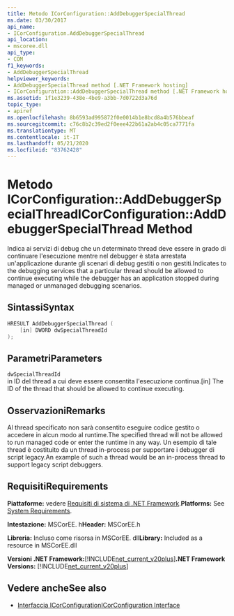 ```yaml
---
title: Metodo ICorConfiguration::AddDebuggerSpecialThread
ms.date: 03/30/2017
api_name:
- ICorConfiguration.AddDebuggerSpecialThread
api_location:
- mscoree.dll
api_type:
- COM
f1_keywords:
- AddDebuggerSpecialThread
helpviewer_keywords:
- AddDebuggerSpecialThread method [.NET Framework hosting]
- ICorConfiguration::AddDebuggerSpecialThread method [.NET Framework hosting]
ms.assetid: 1f1e3239-438e-4be9-a3bb-7d0722d3a76d
topic_type:
- apiref
ms.openlocfilehash: 8b6593ad995872f0e0014b1e8bcd8a4b576bbeaf
ms.sourcegitcommit: c76c8b2c39ed2f0eee422b61a2ab4c05ca7771fa
ms.translationtype: MT
ms.contentlocale: it-IT
ms.lasthandoff: 05/21/2020
ms.locfileid: "83762428"
---
```

# <a name="icorconfigurationadddebuggerspecialthread-method"></a><span data-ttu-id="2d438-102">Metodo ICorConfiguration::AddDebuggerSpecialThread</span><span class="sxs-lookup"><span data-stu-id="2d438-102">ICorConfiguration::AddDebuggerSpecialThread Method</span></span>
<span data-ttu-id="2d438-103">Indica ai servizi di debug che un determinato thread deve essere in grado di continuare l'esecuzione mentre nel debugger è stata arrestata un'applicazione durante gli scenari di debug gestiti o non gestiti.</span><span class="sxs-lookup"><span data-stu-id="2d438-103">Indicates to the debugging services that a particular thread should be allowed to continue executing while the debugger has an application stopped during managed or unmanaged debugging scenarios.</span></span>  
  
## <a name="syntax"></a><span data-ttu-id="2d438-104">Sintassi</span><span class="sxs-lookup"><span data-stu-id="2d438-104">Syntax</span></span>  
  
```cpp  
HRESULT AddDebuggerSpecialThread (  
    [in] DWORD dwSpecialThreadId  
);  
```  
  
## <a name="parameters"></a><span data-ttu-id="2d438-105">Parametri</span><span class="sxs-lookup"><span data-stu-id="2d438-105">Parameters</span></span>  
 `dwSpecialThreadId`  
 <span data-ttu-id="2d438-106">in ID del thread a cui deve essere consentita l'esecuzione continua.</span><span class="sxs-lookup"><span data-stu-id="2d438-106">[in] The ID of the thread that should be allowed to continue executing.</span></span>  
  
## <a name="remarks"></a><span data-ttu-id="2d438-107">Osservazioni</span><span class="sxs-lookup"><span data-stu-id="2d438-107">Remarks</span></span>  
 <span data-ttu-id="2d438-108">Al thread specificato non sarà consentito eseguire codice gestito o accedere in alcun modo al runtime.</span><span class="sxs-lookup"><span data-stu-id="2d438-108">The specified thread will not be allowed to run managed code or enter the runtime in any way.</span></span> <span data-ttu-id="2d438-109">Un esempio di tale thread è costituito da un thread in-process per supportare i debugger di script legacy.</span><span class="sxs-lookup"><span data-stu-id="2d438-109">An example of such a thread would be an in-process thread to support legacy script debuggers.</span></span>  
  
## <a name="requirements"></a><span data-ttu-id="2d438-110">Requisiti</span><span class="sxs-lookup"><span data-stu-id="2d438-110">Requirements</span></span>  
 <span data-ttu-id="2d438-111">**Piattaforme:** vedere [Requisiti di sistema di .NET Framework](../../get-started/system-requirements.md).</span><span class="sxs-lookup"><span data-stu-id="2d438-111">**Platforms:** See [System Requirements](../../get-started/system-requirements.md).</span></span>  
  
 <span data-ttu-id="2d438-112">**Intestazione:** MSCorEE. h</span><span class="sxs-lookup"><span data-stu-id="2d438-112">**Header:** MSCorEE.h</span></span>  
  
 <span data-ttu-id="2d438-113">**Libreria:** Incluso come risorsa in MSCorEE. dll</span><span class="sxs-lookup"><span data-stu-id="2d438-113">**Library:** Included as a resource in MSCorEE.dll</span></span>  
  
 <span data-ttu-id="2d438-114">**Versioni .NET Framework:**[!INCLUDE[net_current_v20plus](../../../../includes/net-current-v20plus-md.md)]</span><span class="sxs-lookup"><span data-stu-id="2d438-114">**.NET Framework Versions:** [!INCLUDE[net_current_v20plus](../../../../includes/net-current-v20plus-md.md)]</span></span>  
  
## <a name="see-also"></a><span data-ttu-id="2d438-115">Vedere anche</span><span class="sxs-lookup"><span data-stu-id="2d438-115">See also</span></span>

- [<span data-ttu-id="2d438-116">Interfaccia ICorConfiguration</span><span class="sxs-lookup"><span data-stu-id="2d438-116">ICorConfiguration Interface</span></span>](icorconfiguration-interface.md)
